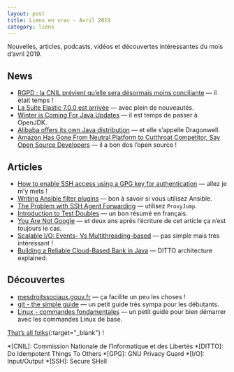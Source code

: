 ```yaml
---
layout: post
title: Liens en vrac - Avril 2019
category: liens
---
```


Nouvelles, articles, podcasts, vidéos et découvertes intéressantes du mois d’avril 2019.

## News

- [RGPD : la CNIL prévient qu’elle sera désormais moins conciliante](https://www.numerama.com/politique/482019-rgpd-la-cnil-previent-quelle-sera-desormais-moins-conciliante-en-cas-decart.html)
  — il était temps !
- [La Suite Elastic 7.0.0 est arrivée](https://www.elastic.co/fr/blog/elastic-stack-7-0-0-released)
  — avec plein de nouveautés.
- [Winter is Coming For Java Updates](https://www.azul.com/winter-is-coming-for-java-updates/)
  — il est temps de passer à OpenJDK.
- [Alibaba offers its own Java distribution](https://www.javaworld.com/article/3386160/alibaba-offers-its-own-java-distribution.html)
  — et elle s’appelle Dragonwell.
- [Amazon Has Gone From Neutral Platform to Cutthroat Competitor, Say Open Source Developers](https://onezero.medium.com/open-source-betrayed-industry-leaders-accuse-amazon-of-playing-a-rigged-game-with-aws-67177bc748b7)
  — il a bon dos l’open source !

## Articles

- [How to enable SSH access using a GPG key for authentication](https://opensource.com/article/19/4/gpg-subkeys-ssh)
  — allez je m’y mets !
- [Writing Ansible filter plugins](https://blog.oddbit.com/post/2019-04-25-writing-ansible-filter-plugins/)
  — bon à savoir si vous utilisez Ansible.
- [The Problem with SSH Agent Forwarding](https://defn.io/2019/04/12/ssh-forwarding/)
  — utilisez `ProxyJump`.
- [Introduction to Test Doubles](https://codurance.com/2019/04/08/Introduction-to-test-doubles/)
  — un bon résumé en français.
- [You Are Not Google](https://blog.bradfieldcs.com/you-are-not-google-84912cf44afb)
  — et deux ans après l’écriture de cet article ça n’est toujours le cas.
- [Scalable I/O: Events- Vs Multithreading-based](https://thetechsolo.wordpress.com/2016/02/29/scalable-io-events-vs-multithreading-based/)
  — pas simple mais très intéressant !
- [Building a Reliable Cloud-Based Bank in Java](https://www.infoq.com/presentations/starling-bank/)
  — DITTO architecture explained.

## Découvertes

- [mesdroitssociaux.gouv.fr](https://www.mesdroitssociaux.gouv.fr)
  — ça facilite un peu les choses !
- [git - the simple guide](http://rogerdudler.github.io/git-guide/index.html)
  — un petit guide très sympa pour les débutants.
- [Linux - commandes fondamentales](http://juliend.github.io/linux-cheatsheet/)
  — un petit guide pour bien démarrer avec les commandes Linux de base.

[That’s all folks](https://www.youtube.com/watch?v=atoAvjyCpXs "O - Olivier Marguerit - A Kiss"){:target="_blank"} !

<!-- prettier-ignore-start -->
*[CNIL]: Commission Nationale de l’Informatique et des Libertés
*[DITTO]: Do Idempotent Things To Others
*[GPG]: GNU Privacy Guard
*[I/O]: Input/Output
*[SSH]: Secure SHell
<!-- prettier-ignore-end -->

